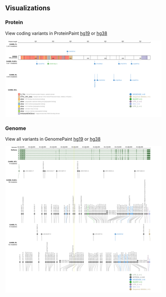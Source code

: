 ## Visualizations
### Protein
View coding variants in ProteinPaint [hg19](https://morinlab.github.io/LLMPP/GAMBL/IKBKB_protein.html)  or [hg38](https://morinlab.github.io/LLMPP/GAMBL/IKBKB_protein_hg38.html)

![](images/proteinpaint/IKBKB_NM_001556.svg)

### Genome
View all variants in GenomePaint [hg19](https://morinlab.github.io/LLMPP/GAMBL/IKBKB.html)  or [hg38](https://morinlab.github.io/LLMPP/GAMBL/IKBKB_hg38.html)

![](images/proteinpaint/IKBKB.svg)

